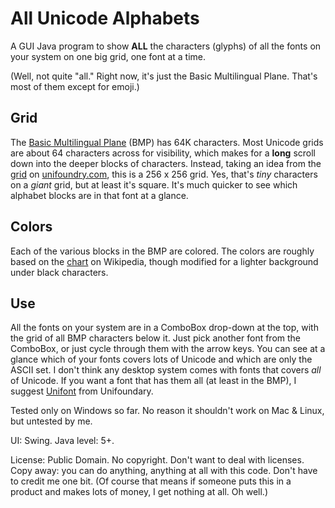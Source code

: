 # All Unicode Alphabets

A GUI Java program to show **ALL** the characters (glyphs) of all the fonts on your system on one big grid, one font at a time.

(Well, not quite "all." Right now, it's just the Basic Multilingual Plane. That's most of them except for emoji.) 

## Grid

The [Basic Multilingual Plane](https://en.wikipedia.org/wiki/Plane_%28Unicode%29#Basic_Multilingual_Plane) (BMP) has 64K characters. Most Unicode grids are about 64 characters across for visibility, which makes for a **long** scroll down into the deeper blocks of characters. Instead, taking an idea from the [grid](http://unifoundry.com/pub/unifont/unifont-12.1.02/unifont-12.1.02.bmp) on [unifoundry.com](http://unifoundry.com/unifont/), this is a 256 x 256 grid. Yes, that's _tiny_ characters on a _giant_ grid, but at least it's square. It's much quicker to see which alphabet blocks are in that font at a glance. 

## Colors

Each of the various blocks in the BMP are colored. The colors are roughly based on the [chart](https://en.wikipedia.org/wiki/Plane_%28Unicode%29#/media/File:Roadmap_to_Unicode_BMP.svg) on Wikipedia, though modified for a lighter background under black characters.   

## Use

All the fonts on your system are in a ComboBox drop-down at the top, with the grid of all BMP characters below it. Just pick another font from the ComboBox, or just cycle through them with the arrow keys. You can see at a glance which of your fonts covers lots of Unicode and which are only the ASCII set. I don't think any desktop system comes with fonts that covers _all_ of Unicode. If you want a font that has them all (at least in the BMP), I suggest [Unifont](http://unifoundry.com/unifont/) from Unifoundary.


Tested only on Windows so far. No reason it shouldn't work on Mac & Linux, but untested by me.

UI: Swing. Java level: 5+.

License: Public Domain. No copyright. Don't want to deal with licenses. Copy away: you can do anything, anything at all with this code. Don't have to credit me one bit. (Of course that means if someone puts this in a product and makes lots of money, I get nothing at all. Oh well.)

